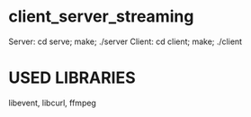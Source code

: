 # client_server_streaming
Server: cd serve; make; ./server
Client: cd client; make; ./client

# USED LIBRARIES
libevent, libcurl, ffmpeg
